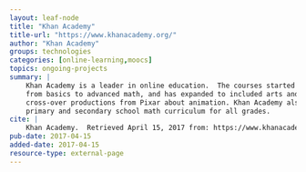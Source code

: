 ```yaml
---
layout: leaf-node
title: "Khan Academy"
title-url: "https://www.khanacademy.org/"
author: "Khan Academy"
groups: technologies
categories: [online-learning,moocs]
topics: ongoing-projects
summary: |
    Khan Academy is a leader in online education.  The courses started with math, everything
    from basics to advanced math, and has expanded to included arts and humanities as well as
    cross-over productions from Pixar about animation. Khan Academy also includes
    primary and secondary school math curriculum for all grades.
cite: |
    Khan Academy.  Retrieved April 15, 2017 from: https://www.khanacademy.org
pub-date: 2017-04-15
added-date: 2017-04-15
resource-type: external-page
---
```


